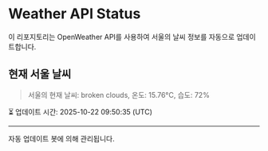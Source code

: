 
# Weather API Status

이 리포지토리는 OpenWeather API를 사용하여 서울의 날씨 정보를 자동으로 업데이트합니다.

## 현재 서울 날씨
> 서울의 현재 날씨: broken clouds, 온도: 15.76°C, 습도: 72%

⏳ 업데이트 시간: 2025-10-22 09:50:35 (UTC)

---
자동 업데이트 봇에 의해 관리됩니다.
